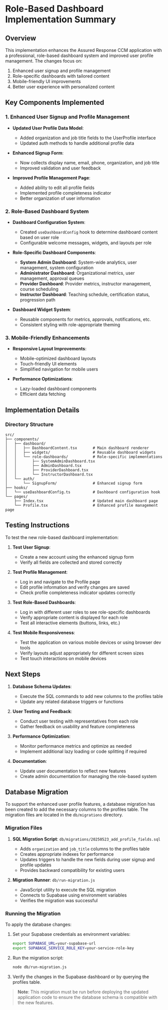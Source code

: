 # Role-Based Dashboard Implementation Summary

## Overview

This implementation enhances the Assured Response CCM application with a professional, role-based dashboard system and improved user profile management. The changes focus on:

1. Enhanced user signup and profile management
2. Role-specific dashboards with tailored content
3. Mobile-friendly UI improvements
4. Better user experience with personalized content

## Key Components Implemented

### 1. Enhanced User Signup and Profile Management

- **Updated User Profile Data Model**:
  - Added organization and job title fields to the UserProfile interface
  - Updated auth methods to handle additional profile data

- **Enhanced Signup Form**:
  - Now collects display name, email, phone, organization, and job title
  - Improved validation and user feedback

- **Improved Profile Management Page**:
  - Added ability to edit all profile fields
  - Implemented profile completeness indicator
  - Better organization of user information

### 2. Role-Based Dashboard System

- **Dashboard Configuration System**:
  - Created `useDashboardConfig` hook to determine dashboard content based on user role
  - Configurable welcome messages, widgets, and layouts per role

- **Role-Specific Dashboard Components**:
  - **System Admin Dashboard**: System-wide analytics, user management, system configuration
  - **Administrator Dashboard**: Organizational metrics, user management, approval queues
  - **Provider Dashboard**: Provider metrics, instructor management, course scheduling
  - **Instructor Dashboard**: Teaching schedule, certification status, progression path

- **Dashboard Widget System**:
  - Reusable components for metrics, approvals, notifications, etc.
  - Consistent styling with role-appropriate theming

### 3. Mobile-Friendly Enhancements

- **Responsive Layout Improvements**:
  - Mobile-optimized dashboard layouts
  - Touch-friendly UI elements
  - Simplified navigation for mobile users

- **Performance Optimizations**:
  - Lazy-loaded dashboard components
  - Efficient data fetching

## Implementation Details

### Directory Structure

```
src/
├── components/
│   ├── dashboard/
│   │   ├── DashboardContent.tsx       # Main dashboard renderer
│   │   ├── widgets/                   # Reusable dashboard widgets
│   │   └── role-dashboards/           # Role-specific implementations
│   │       ├── SystemAdminDashboard.tsx
│   │       ├── AdminDashboard.tsx
│   │       ├── ProviderDashboard.tsx
│   │       └── InstructorDashboard.tsx
│   └── auth/
│       └── SignupForm/                # Enhanced signup form
├── hooks/
│   └── useDashboardConfig.ts          # Dashboard configuration hook
└── pages/
    ├── Index.tsx                      # Updated main dashboard page
    └── Profile.tsx                    # Enhanced profile management page
```

## Testing Instructions

To test the new role-based dashboard implementation:

1. **Test User Signup**:
   - Create a new account using the enhanced signup form
   - Verify all fields are collected and stored correctly

2. **Test Profile Management**:
   - Log in and navigate to the Profile page
   - Edit profile information and verify changes are saved
   - Check profile completeness indicator updates correctly

3. **Test Role-Based Dashboards**:
   - Log in with different user roles to see role-specific dashboards
   - Verify appropriate content is displayed for each role
   - Test all interactive elements (buttons, links, etc.)

4. **Test Mobile Responsiveness**:
   - Test the application on various mobile devices or using browser dev tools
   - Verify layouts adjust appropriately for different screen sizes
   - Test touch interactions on mobile devices

## Next Steps

1. **Database Schema Updates**:
   - Execute the SQL commands to add new columns to the profiles table
   - Update any related database triggers or functions

2. **User Testing and Feedback**:
   - Conduct user testing with representatives from each role
   - Gather feedback on usability and feature completeness

3. **Performance Optimization**:
   - Monitor performance metrics and optimize as needed
   - Implement additional lazy loading or code splitting if required

4. **Documentation**:
   - Update user documentation to reflect new features
   - Create admin documentation for managing the role-based system

## Database Migration

To support the enhanced user profile features, a database migration has been created to add the necessary columns to the profiles table. The migration files are located in the `db/migrations` directory.

### Migration Files

1. **SQL Migration Script**: `db/migrations/20250523_add_profile_fields.sql`
   - Adds `organization` and `job_title` columns to the profiles table
   - Creates appropriate indexes for performance
   - Updates triggers to handle the new fields during user signup and profile updates
   - Provides backward compatibility for existing users

2. **Migration Runner**: `db/run-migration.js`
   - JavaScript utility to execute the SQL migration
   - Connects to Supabase using environment variables
   - Verifies the migration was successful

### Running the Migration

To apply the database changes:

1. Set your Supabase credentials as environment variables:
   ```bash
   export SUPABASE_URL=your-supabase-url
   export SUPABASE_SERVICE_ROLE_KEY=your-service-role-key
   ```

2. Run the migration script:
   ```bash
   node db/run-migration.js
   ```

3. Verify the changes in the Supabase dashboard or by querying the profiles table.

> **Note**: This migration must be run before deploying the updated application code to ensure the database schema is compatible with the new features.